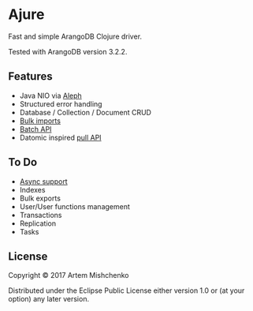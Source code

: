 # Ajure

Fast and simple ArangoDB Clojure driver.

Tested with ArangoDB version 3.2.2.

## Features
- Java NIO via [Aleph](https://github.com/ztellman/aleph)
- Structured error handling 
- Database / Collection / Document CRUD
- [Bulk imports](https://docs.arangodb.com/3.1/HTTP/BulkImports)
- [Batch API](https://docs.arangodb.com/3.1/HTTP/BatchRequest)
- Datomic inspired [pull API](http://docs.datomic.com/pull.html)

## To Do
- [Async support](https://docs.arangodb.com/3.1/HTTP/AsyncResultsManagement)
- Indexes
- Bulk exports
- User/User functions management
- Transactions
- Replication
- Tasks

## License

Copyright © 2017 Artem Mishchenko

Distributed under the Eclipse Public License either version 1.0 or (at
your option) any later version.
